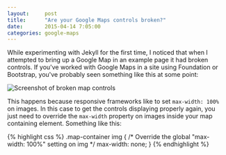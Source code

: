 ```yaml
---
layout:     post
title:      "Are your Google Maps controls broken?"
date:       2015-04-14 7:05:00
categories: google-maps
---
```

While experimenting with Jekyll for the first time, I noticed that when I attempted to bring up a Google Map in an example page it had broken controls. If you've worked with Google Maps in a site using Foundation or Bootstrap, you've probably seen something like this at some point:

![Screenshot of broken map controls]({{site.baseurl}}/img/map-controls-broken.png)

This happens because responsive frameworks like to set `max-width: 100%` on images. In this case to get the controls displaying properly again, you just need to override the `max-width` property on images inside your map containing element. Something like this:

{% highlight css %}
.map-container img {
  /* Override the global "max-width: 100%" setting on img */
  max-width: none;
}
{% endhighlight %}

